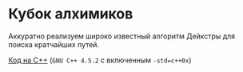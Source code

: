 # Кубок алхимиков

Аккуратно реализуем широко известный алгоритм Дейкстры для поиска кратчайших путей.

[Код на C++](https://github.com/nsychev/ugrasu-olymp-2017/blob/master/team/E/code.cpp)
(`GNU C++ 4.5.2` с включенным `-std=c++0x`)
